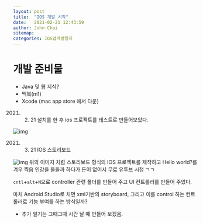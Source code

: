 ```yaml
---
layout: post
title:  "IOS 개발 시작"
date:   2021-02-21 12:43:59
author: John Choi
sitemap:
categories: IOS앱개발일지
---
```


# 개발 준비물
- Java 및 웹 지식?
- 맥북(m1)
- Xcode (mac app store 에서 다운)

2021. 02. 21 설치를 한 후 ios 프로젝트를 테스트로 만들어보았다.
<img data-action="zoom" src='{{ "/attach/img/ios_blog/01.png" | relative_url }}' alt='img'>


2021. 03. 21 IOS 스토리보드
<img data-action="zoom" src='{{ "/attach/img/ios_blog/02.png" | relative_url }}' alt='img'>
위의 이미지 처럼 스토리보드 형식의 IOS 프로젝트를 제작하고 Hello world?를 겨우 찍음
인강을 들을까 하다가 돈이 없어서 무료 유투브 시청 ㄱㄱ

`cntl`+`alt`+`N`으로 controller 관련 폴더를 만들어 주고 UI 컨트롤러를 만들어 주었다.



마치 Android Studio로 치면 xml기반의 storyboard, 그리고 이를 control 하는 컨트롤러로 기능 부여를 하는 방식일까?


* 추가 일기는 그때그때 시간 날 때 만들어 보겠음.
